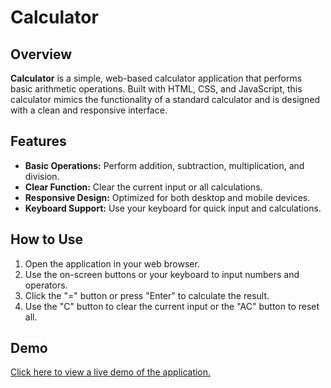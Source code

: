 # Calculator

## Overview

**Calculator** is a simple, web-based calculator application that performs basic arithmetic operations. Built with HTML, CSS, and JavaScript, this calculator mimics the functionality of a standard calculator and is designed with a clean and responsive interface.

## Features

- **Basic Operations:** Perform addition, subtraction, multiplication, and division.
- **Clear Function:** Clear the current input or all calculations.
- **Responsive Design:** Optimized for both desktop and mobile devices.
- **Keyboard Support:** Use your keyboard for quick input and calculations.

## How to Use

1. Open the application in your web browser.
2. Use the on-screen buttons or your keyboard to input numbers and operators.
3. Click the "=" button or press "Enter" to calculate the result.
4. Use the "C" button to clear the current input or the "AC" button to reset all.


## Demo

[Click here to view a live demo of the application.](https://penheiros.github.io/javascript-calculator/)  
